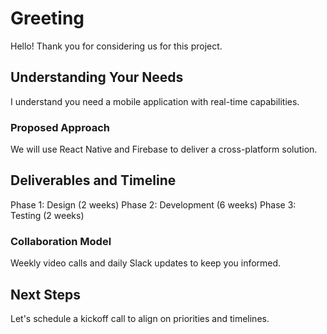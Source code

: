# Greeting

Hello! Thank you for considering us for this project.

## Understanding Your Needs

I understand you need a mobile application with real-time capabilities.

### Proposed Approach

We will use React Native and Firebase to deliver a cross-platform solution.

## Deliverables and Timeline

Phase 1: Design (2 weeks)
Phase 2: Development (6 weeks)
Phase 3: Testing (2 weeks)

### Collaboration Model

Weekly video calls and daily Slack updates to keep you informed.

## Next Steps

Let's schedule a kickoff call to align on priorities and timelines.
